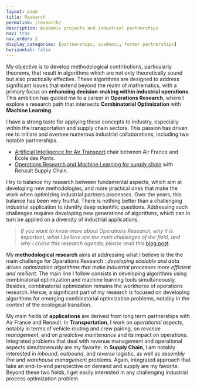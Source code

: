 ```yaml
---
layout: page
title: Research
permalink: /research/
description: Academic projects and industrial partnerships
nav: true
nav_order: 2
display_categories: [partnerships, academic, former partnerships]
horizontal: false
---
```


<!-- My goal is to make methodological contributions (theorems) that lead to practically efficient algorithms on problems that matter beyond maths, and mainly to improve decision-making for industrial processes. This lead me to pursue a research agenda at the cross-road of combinatorial optimization and machine learning. -->
<!-- I have a strong taste for industrial applications, notably in the fields of transport and supply chain, which lead me to mount and chair many industrial partnerships, among which the following two ones. -->

My objective is to develop methodological contributions, particularly theorems, that result in algorithms which are not only theoretically sound but also practically effective. These algorithms are designed to address significant issues that extend beyond the realm of mathematics, with a primary focus on **enhancing decision-making within industrial operations**. This ambition has guided me to a career in **Operations Research**, where I explore a research path that intersects **Combinatorial Optimization** with **Machine Learning**.

I have a strong taste for applying these concepts to industry, especially within the transportation and supply chain sectors. This passion has driven me to initiate and oversee numerous industrial collaborations, including two notable partnerships.

- [Artificial Intelligence for Air Transport](../projects/1_af) chair between Air France and École des Ponts.
- [Operations Research and Machine Learning for supply chain](../projects/2_renault) with Renault Supply Chain.

I try to balance my research between fundamental aspects, which aim at developing new methodologies, and more practical ones that make the work when optimizing industrial partners processes.
Over the years, this balance has been very fruitful.
There is nothing better than a challenging industrial application to identify deep scientific questions. Addressing such challenges requires developing new generations of algorithms, which can in turn be applied on a diversity of industrial applications.

> *If you want to know more about Operations Research, why it is important, what I believe are the main challenges of the field, and why I chose this research agenda, please read this* [blog post](../blog/2024/ORmodern/).

My **methodological research** aims at addressing what I believe is the
 the main challenge for Operations Research : *developing scalable and data driven optimization algorithms that make industrial processes more efficient and resilient*.
The main line I follow consists in developing algorithms using combinatorial optimization and machine learning tools simultaneously.
Besides, combinatorial optimization remains the workhorse of operations research. Hence, a significant part of my research is focused on developing algorithms for emerging combinatorial optimization problems, notably in the context of the ecological transition.

My main fields of **applications** are derived from long term partnerships with Air France and Renault. In **Transportation**, I work on *operational aspects*, notably in terms of vehicle routing and crew pairing, on *revenue management*, and on *predictive maintenance* and its impact on operations.
Integrated problems that deal with revenue management and operational aspects simultaneously are my favorite.
In **Supply Chain**, I am notably interested in *inbound*, *outbound*, and *reverse* logistic, as well as *assembly line* and *warehouse management* problems. Again, integrated approach that take an end-to-end perspective on demand and supply are my favorite.
Beyond these two fields, I get easily interested in any challenging industrial process optimization problem.



